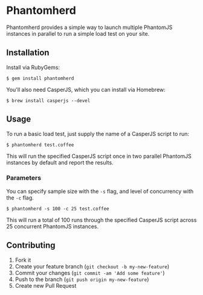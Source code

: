 # Phantomherd

Phantomherd provides a simple way to launch multiple PhantomJS instances in parallel to run a simple load test on your site.

## Installation

Install via RubyGems:

    $ gem install phantomherd

You'll also need CasperJS, which you can install via Homebrew:

    $ brew install casperjs --devel

## Usage

To run a basic load test, just supply the name of a CasperJS script to run:

    $ phantomherd test.coffee

This will run the specified CasperJS script once in two parallel PhantomJS instances by default and report the results.

### Parameters

You can specify sample size with the `-s` flag, and level of concurrency with the `-c` flag.

    $ phantomherd -s 100 -c 25 test.coffee
    
This will run a total of 100 runs through the specified CasperJS script across 25 concurrent PhantomJS instances.
    

## Contributing

1. Fork it
2. Create your feature branch (`git checkout -b my-new-feature`)
3. Commit your changes (`git commit -am 'Add some feature'`)
4. Push to the branch (`git push origin my-new-feature`)
5. Create new Pull Request
